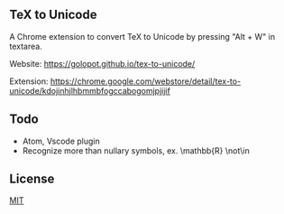 ## TeX to Unicode

A Chrome extension to convert TeX to Unicode by pressing "Alt + W" in textarea.

Website: https://golopot.github.io/tex-to-unicode/

Extension: https://chrome.google.com/webstore/detail/tex-to-unicode/kdojinhjlhbmmbfogccabogomjpjijif
## Todo

* Atom, Vscode plugin
* Recognize more than nullary symbols, ex. \\mathbb{R} \\not\\in

## License

  [MIT](LICENSE)
